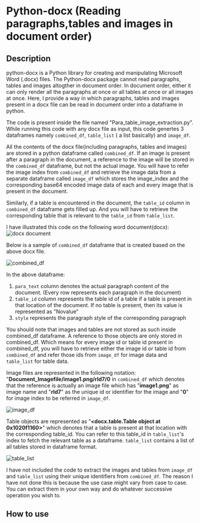 # Python-docx (Reading paragraphs,tables and images in document order)

## Description
python-docx is a Python library for creating and manipulating Microsoft Word (.docx) files.
The Python-docx package cannot read paragraphs, tables and images altogther in document order. In document order, either it can only render all the paragraphs at once or all tables at once or all images at once. Here, I provide a way in which paragraphs, tables and images present in a docx file can be read in document order into a dataframe in python.

The code is present inside the file named "Para_table_image_extraction.py". While running this code with any docx file as input, this code genertes 3 dataframes namely ```combined_df```, ```table_list``` ( a list basically) and ```image_df```.

All the contents of the docx file(including paragraphs, tables and images) are stored in a python dataframe called ```combined_df```. 
If an image is present after a paragraph in the document, a reference to the image will be stored in the ```combined_df``` dataframe, but not the actual image. You will have to refer the image index from ```combined_df``` and retrieve the image data from a separate dataframe called ```image_df``` which stores the image_index and the corresponding base64 encoded image data of each and every image that is present in the document.



Similarly, if a table is encountered in the document, the ```table_id``` column in ```combined_df``` dataframe gets filled up. And you will have to retrieve the corresponding table that is relevant to the ```table_id``` from ```table_list```.

I have illustrated this code on the following word document(docx):
![docx document](/images/snaphot_of_docx_document.png)

Below is a sample of ```combined_df``` dataframe that is created based on the above docx file.

![combined_df](/images/combined_df.png)

In the above dataframe:
1. ```para_text``` column denotes the actual paragraph content of the document. (Every row represents each paragraph in the document)
2. ```table_id``` column represents the table id of a table if a table is present in that location of the document. If no table is present, then its value is represented as "Novalue"
3. ```style``` represents the paragraph style of the corresponding paragraph

You should note that images and tables are not stored as such inside combined_df dataframe. A reference to those objects are only stored in combined_df. Which means for every image id or table id present in combined_df, you will have to retrieve either the image id or table id from ```combined_df``` and refer those ids from ```image_df``` for image data and ```table_list``` for table data.

Image files are represented in the following notation:
"**Document_Imagefile/image1.png/rId7/0** in ```combined_df```
which denotes that the reference is actually an image file which has "**image1.png**" as image name and "**rId7**" as the unique id or identifier for the image and "**0**" for image index to be referred in ```image_df```.

![image_df](/images/image_df.png)


Table objects are represented as "**<docx.table.Table object at 0x1020f1160>**" which denotes that a table is present at that location with the corresponding table_id. You can refer to this table_id in ```table_list```'s index to fetch the relevant table as a dataframe. ```table_list``` contains a list of all tables stored in dataframe format.

![table_list](/images/table_list.png)


I have not included the code to extract the images and tables from ```image_df``` and ```table_list``` using their unique identifiers from ````combined_df````. The reason I have not done this is because the use case might vary from case to case. You can extract them in your own way and do whatever successive operation you wish to. 

## How to use